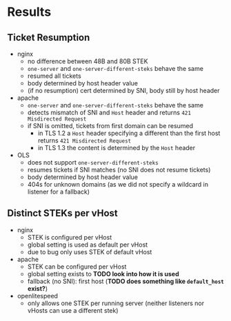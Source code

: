 # Results

## Ticket Resumption

- nginx
    - no difference between 48B and 80B STEK
    - `one-server` and `one-server-different-steks` behave the same
    - resumed all tickets
    - body determined by host header value
    - (if no resumption) cert determined by SNI, body still by host header
- apache
    - `one-server` and `one-server-different-steks` behave the same
    - detects mismatch of SNI and `Host` header and returns `421 Misdirected Request`
    - if SNI is omitted, tickets from first domain can be resumed
        - in TLS 1.2 a `Host` header specifying a different than the first host returns `421 Misdirected Request`
        - in TLS 1.3 the content is determined by the `Host` header
- OLS
    - does not support `one-server-different-steks`
    - resumes tickets if SNI matches (no SNI does not resume tickets)
    - body determined by host header value
    - 404s for unknown domains (as we did not specify a wildcard in listener for a fallback)

## Distinct STEKs per vHost

- nginx
    - STEK is configured per vHost
    - global setting is used as default per vHost
    - due to bug only uses STEK of default vHost
- apache
    - STEK can be configured per vHost
    - global setting exists to **TODO look into how it is used**
    - fallback (no SNI): first host (**TODO does something like `default_host` exist?**)
- openlitespeed
    - only allows one STEK per running server (neither listeners nor vHosts can use a different stek)
